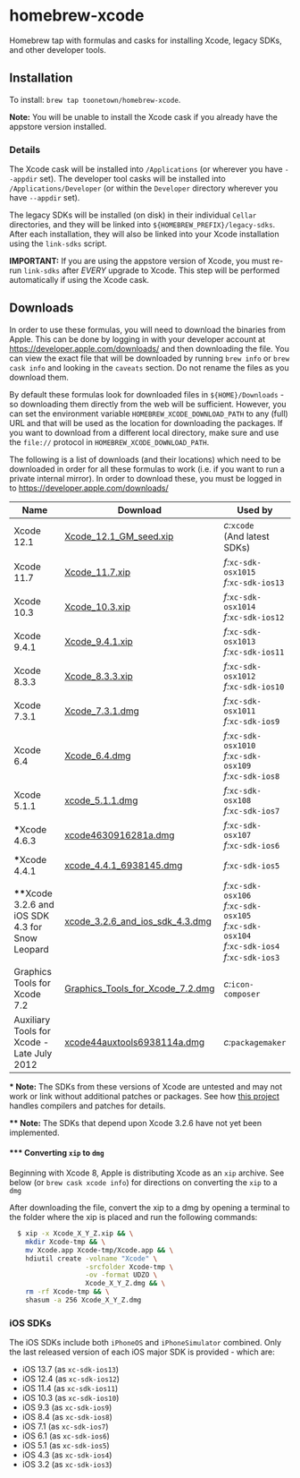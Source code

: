 # homebrew-xcode #

Homebrew tap with formulas and casks for installing Xcode, legacy SDKs, and other developer tools.


## Installation ##

To install: `brew tap toonetown/homebrew-xcode`.

**Note:** You will be unable to install the Xcode cask if you already have the appstore version installed.

### Details ###

The Xcode cask will be installed into `/Applications` (or wherever you have `--appdir` set).  The developer tool casks will be installed into `/Applications/Developer` (or within the `Developer` directory wherever you have `--appdir` set).

The legacy SDKs will be installed (on disk) in their individual `Cellar` directories, and they will be linked into `${HOMEBREW_PREFIX}/legacy-sdks`.  After each installation, they will also be linked into your Xcode installation using the `link-sdks` script.

**IMPORTANT:** If you are using the appstore version of Xcode, you must re-run `link-sdks` after *EVERY* upgrade to Xcode.  This step will be performed automatically if using the Xcode cask.


## Downloads ##

In order to use these formulas, you will need to download the binaries from Apple.  This can be done by logging in with your developer account at <https://developer.apple.com/downloads/> and then downloading the file.  You can view the exact file that will be downloaded by running `brew info` or `brew cask info` and looking in the `caveats` section.  Do not rename the files as you download them.

By default these formulas look for downloaded files in `${HOME}/Downloads` - so downloading them directly from the web will be sufficient.  However, you can set the environment variable `HOMEBREW_XCODE_DOWNLOAD_PATH` to any (full) URL and that will be used as the location for downloading the packages.  If you want to download from a different local directory, make sure and use the `file://` protocol in `HOMEBREW_XCODE_DOWNLOAD_PATH`.

The following is a list of downloads (and their locations) which need to be downloaded in order for all these formulas to work (i.e. if you want to run a private internal mirror).  In order to download these, you must be logged in to <https://developer.apple.com/downloads/>

|                         Name                          |               Download                | Used by                                                                                                           |
|-------------------------------------------------------|---------------------------------------|-------------------------------------------------------------------------------------------------------------------|
| Xcode 12.1                                            | [Xcode_12.1_GM_seed.xip][]            | *c:*`xcode`<br>(And latest SDKs)                                                                                  |
| Xcode 11.7                                            | [Xcode_11.7.xip][]                    | *f:*`xc-sdk-osx1015`<br>*f:*`xc-sdk-ios13`                                                                        |
| Xcode 10.3                                            | [Xcode_10.3.xip][]                    | *f:*`xc-sdk-osx1014`<br>*f:*`xc-sdk-ios12`                                                                        |
| Xcode 9.4.1                                           | [Xcode_9.4.1.xip][]                   | *f:*`xc-sdk-osx1013`<br>*f:*`xc-sdk-ios11`                                                                        |
| Xcode 8.3.3                                           | [Xcode_8.3.3.xip][]                   | *f:*`xc-sdk-osx1012`<br>*f:*`xc-sdk-ios10`                                                                        |
| Xcode 7.3.1                                           | [Xcode_7.3.1.dmg][]                   | *f:*`xc-sdk-osx1011`<br>*f:*`xc-sdk-ios9`                                                                         |
| Xcode 6.4                                             | [Xcode_6.4.dmg][]                     | *f:*`xc-sdk-osx1010`<br>*f:*`xc-sdk-osx109`<br>*f:*`xc-sdk-ios8`                                                  |
| Xcode 5.1.1                                           | [xcode_5.1.1.dmg][]                   | *f:*`xc-sdk-osx108`<br>*f:*`xc-sdk-ios7`                                                                          |
| <b>*</b>Xcode 4.6.3                                   | [xcode4630916281a.dmg][]              | *f:*`xc-sdk-osx107`<br>*f:*`xc-sdk-ios6`                                                                          |
| <b>*</b>Xcode 4.4.1                                   | [xcode_4.4.1_6938145.dmg][]           | *f:*`xc-sdk-ios5`                                                                                                 |
| <b>**</b>Xcode 3.2.6 and iOS SDK 4.3 for Snow Leopard | [xcode_3.2.6_and_ios_sdk_4.3.dmg][]   | *f:*`xc-sdk-osx106`<br>*f:*`xc-sdk-osx105`<br>*f:*`xc-sdk-osx104`<br>*f:*`xc-sdk-ios4`<br>*f:*`xc-sdk-ios3`       |
| Graphics Tools for Xcode 7.2                          | [Graphics_Tools_for_Xcode_7.2.dmg][]  | *c:*`icon-composer`                                                                                               |
| Auxiliary Tools for Xcode - Late July 2012            | [xcode44auxtools6938114a.dmg][]       | *c:*`packagemaker`                                                                                                |

<b>* Note:</b> The SDKs from these versions of Xcode are untested and may not work or link without additional patches or packages.  See how [this project](https://github.com/devernay/xcodelegacy/blob/master/XcodeLegacy.sh) handles compilers and patches for details.

<b>** Note:</b> The SDKs that depend upon Xcode 3.2.6 have not yet been implemented.

#### *** Converting `xip` to `dmg` ####

Beginning with Xcode 8, Apple is distributing Xcode as an `xip` archive.  See below (or `brew cask xcode info`) for directions on converting the `xip` to a `dmg`

After downloading the file, convert the xip to a dmg by opening a terminal to the folder where the xip is placed and run the following commands:
```bash
  $ xip -x Xcode_X_Y_Z.xip && \
    mkdir Xcode-tmp && \
    mv Xcode.app Xcode-tmp/Xcode.app && \
    hdiutil create -volname "Xcode" \
                   -srcfolder Xcode-tmp \
                   -ov -format UDZO \
                   Xcode_X_Y_Z.dmg && \
    rm -rf Xcode-tmp && \
    shasum -a 256 Xcode_X_Y_Z.dmg
```


### iOS SDKs ###

The iOS SDKs include both `iPhoneOS` and `iPhoneSimulator` combined.  Only the last released version of each iOS major SDK is provided - which are:

 - iOS 13.7 (as `xc-sdk-ios13`)
 - iOS 12.4 (as `xc-sdk-ios12`)
 - iOS 11.4 (as `xc-sdk-ios11`)
 - iOS 10.3 (as `xc-sdk-ios10`)
 - iOS 9.3 (as `xc-sdk-ios9`)
 - iOS 8.4 (as `xc-sdk-ios8`)
 - iOS 7.1 (as `xc-sdk-ios7`)
 - iOS 6.1 (as `xc-sdk-ios6`)
 - iOS 5.1 (as `xc-sdk-ios5`)
 - iOS 4.3 (as `xc-sdk-ios4`)
 - iOS 3.2 (as `xc-sdk-ios3`)

[//]: # (Download links)
[Xcode_12.1_GM_seed.xip]: https://download.developer.apple.com/Developer_Tools/Xcode_12.1_GM_seed/Xcode_12.1_GM_seed.xip
[Xcode_11.7.xip]: http://adcdownload.apple.com/Developer_Tools/Xcode_11.7/Xcode_11.7.xip
[Xcode_10.3.xip]: http://adcdownload.apple.com/Developer_Tools/Xcode_10.3/Xcode_10.3.xip
[Xcode_9.4.1.xip]: http://adcdownload.apple.com/Developer_Tools/Xcode_9.4.1/Xcode_9.4.1.xip
[Xcode_8.3.3.xip]: http://adcdownload.apple.com/Developer_Tools/Xcode_8.3.3/Xcode8.3.3.xip
[Xcode_7.3.1.dmg]: http://adcdownload.apple.com/Developer_Tools/Xcode_7.3.1/Xcode_7.3.1.dmg
[Xcode_6.4.dmg]: http://adcdownload.apple.com/Developer_Tools/Xcode_6.4/Xcode_6.4.dmg
[xcode_5.1.1.dmg]: http://adcdownload.apple.com/Developer_Tools/xcode_5.1.1/xcode_5.1.1.dmg
[xcode4630916281a.dmg]: http://adcdownload.apple.com/Developer_Tools/xcode_4.6.3/xcode4630916281a.dmg
[xcode_4.4.1_6938145.dmg]: http://adcdownload.apple.com/Developer_Tools/xcode_4.4.1/xcode_4.4.1_6938145.dmg
[xcode_3.2.6_and_ios_sdk_4.3.dmg]: http://adcdownload.apple.com/Developer_Tools/xcode_3.2.6_and_ios_sdk_4.3__final/xcode_3.2.6_and_ios_sdk_4.3.dmg
[Graphics_Tools_for_Xcode_7.2.dmg]: http://adcdownload.apple.com/Developer_Tools/Graphics_Tools_for_Xcode_7.2/Graphics_Tools_for_Xcode_7.2.dmg
[xcode44auxtools6938114a.dmg]: http://adcdownload.apple.com/Developer_Tools/auxiliary_tools_for_xcode__late_july_2012/xcode44auxtools6938114a.dmg
